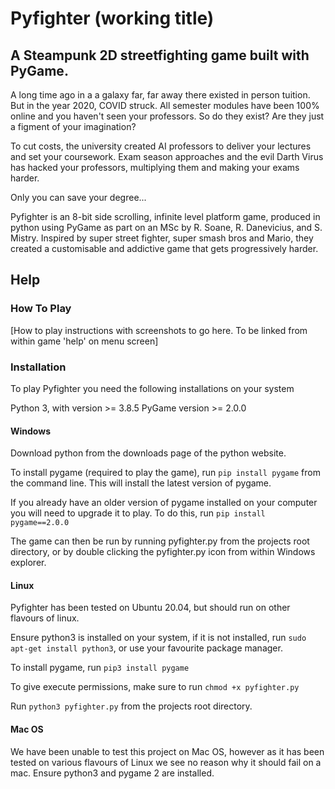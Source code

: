 # Pyfighter (working title)
## A Steampunk 2D streetfighting game built with PyGame.

A long time ago in a a galaxy far, far away there existed in person tuition.  But in the year 2020, COVID struck.  All semester modules have been 100% online and you haven't seen your professors.  So do they exist?  Are they just a figment of your imagination?

To cut costs, the university created AI professors to deliver your lectures and set your coursework.  Exam season approaches and the evil Darth Virus has hacked your professors, multiplying them and making your exams harder.

Only you can save your degree...

Pyfighter is an 8-bit side scrolling, infinite level platform game, produced in python using PyGame as part on an MSc by R. Soane, R. Danevicius, and S. Mistry.  Inspired by super street fighter, super smash bros and Mario, they created a customisable and addictive game that gets progressively harder.

## Help
### How To Play

[How to play instructions with screenshots to go here.  To be linked from within game 'help' on menu screen]

### Installation
To play Pyfighter you need the following installations on your system

Python 3, with version >= 3.8.5
PyGame version >= 2.0.0

#### Windows
Download python from the downloads page of the python website.

To install pygame (required to play the game), run `pip install pygame` from the command line. This will install the latest version of pygame.

If you already have an older version of pygame installed on your computer you will need to upgrade it to play.  To do this, run `pip install pygame==2.0.0`

The game can then be run by running pyfighter.py from the projects root directory, or by double clicking the pyfighter.py icon from within Windows explorer.

#### Linux
Pyfighter has been tested on Ubuntu 20.04, but should run on other flavours of linux.

Ensure python3 is installed on your system, if it is not installed, run `sudo apt-get install python3`, or use your favourite package manager.

To install pygame, run `pip3 install pygame`

To give execute permissions, make sure to run `chmod +x pyfighter.py`

Run `python3 pyfighter.py` from the projects root directory.
#### Mac OS
We have been unable to test this project on Mac OS, however as it has been tested on various flavours of Linux we see no reason why it should fail on a mac.
Ensure python3 and pygame 2 are installed.
